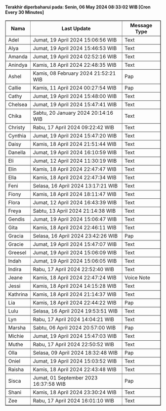 #### Terakhir diperbaharui pada: Senin, 06 May 2024 08:33:02 WIB [Cron Every 30 Minutes]

<table border='1'><tr><th>Nama</th><th>Last Update</th><th>Message Type</th></tr><tr><td>Adel</td><td>Jumat, 19 April 2024 15:06:56 WIB</td><td>Text</td></tr><tr><td>Alya</td><td>Jumat, 19 April 2024 15:46:53 WIB</td><td>Text</td></tr><tr><td>Amanda</td><td>Jumat, 19 April 2024 02:52:16 WIB</td><td>Text</td></tr><tr><td>Anindya</td><td>Kamis, 18 April 2024 22:48:35 WIB</td><td>Text</td></tr><tr><td>Ashel</td><td>Kamis, 08 February 2024 21:52:21 WIB</td><td>Pap</td></tr><tr><td>Callie</td><td>Kamis, 11 April 2024 00:27:54 WIB</td><td>Pap</td></tr><tr><td>Cathy</td><td>Jumat, 19 April 2024 15:48:00 WIB</td><td>Text</td></tr><tr><td>Chelsea</td><td>Jumat, 19 April 2024 15:47:41 WIB</td><td>Text</td></tr><tr><td>Chika</td><td>Sabtu, 20 January 2024 20:14:16 WIB</td><td>Text</td></tr><tr><td>Christy</td><td>Rabu, 17 April 2024 09:22:42 WIB</td><td>Text</td></tr><tr><td>Cynthia</td><td>Jumat, 19 April 2024 15:47:20 WIB</td><td>Text</td></tr><tr><td>Daisy</td><td>Kamis, 18 April 2024 21:51:44 WIB</td><td>Text</td></tr><tr><td>Danella</td><td>Jumat, 19 April 2024 16:10:59 WIB</td><td>Text</td></tr><tr><td>Eli</td><td>Jumat, 12 April 2024 11:30:19 WIB</td><td>Text</td></tr><tr><td>Elin</td><td>Kamis, 18 April 2024 22:47:47 WIB</td><td>Text</td></tr><tr><td>Ella</td><td>Kamis, 18 April 2024 22:47:34 WIB</td><td>Text</td></tr><tr><td>Feni</td><td>Selasa, 16 April 2024 13:17:21 WIB</td><td>Text</td></tr><tr><td>Fiony</td><td>Kamis, 18 April 2024 18:11:47 WIB</td><td>Text</td></tr><tr><td>Flora</td><td>Jumat, 12 April 2024 16:43:39 WIB</td><td>Text</td></tr><tr><td>Freya</td><td>Sabtu, 13 April 2024 21:14:38 WIB</td><td>Text</td></tr><tr><td>Gendis</td><td>Jumat, 19 April 2024 15:06:47 WIB</td><td>Text</td></tr><tr><td>Gita</td><td>Kamis, 18 April 2024 22:46:11 WIB</td><td>Text</td></tr><tr><td>Gracia</td><td>Selasa, 16 April 2024 23:42:26 WIB</td><td>Pap</td></tr><tr><td>Gracie</td><td>Jumat, 19 April 2024 15:47:07 WIB</td><td>Text</td></tr><tr><td>Greesel</td><td>Jumat, 19 April 2024 15:06:09 WIB</td><td>Text</td></tr><tr><td>Indah</td><td>Jumat, 19 April 2024 15:06:05 WIB</td><td>Text</td></tr><tr><td>Indira</td><td>Rabu, 17 April 2024 22:52:40 WIB</td><td>Text</td></tr><tr><td>Jeane</td><td>Kamis, 18 April 2024 22:47:24 WIB</td><td>Voice Note</td></tr><tr><td>Jessi</td><td>Kamis, 18 April 2024 14:15:28 WIB</td><td>Text</td></tr><tr><td>Kathrina</td><td>Kamis, 18 April 2024 21:14:37 WIB</td><td>Text</td></tr><tr><td>Lia</td><td>Kamis, 18 April 2024 22:44:22 WIB</td><td>Pap</td></tr><tr><td>Lulu</td><td>Selasa, 16 April 2024 19:53:51 WIB</td><td>Text</td></tr><tr><td>Lyn</td><td>Rabu, 17 April 2024 14:04:21 WIB</td><td>Text</td></tr><tr><td>Marsha</td><td>Sabtu, 06 April 2024 20:57:00 WIB</td><td>Pap</td></tr><tr><td>Michie</td><td>Jumat, 19 April 2024 15:47:03 WIB</td><td>Text</td></tr><tr><td>Muthe</td><td>Rabu, 17 April 2024 22:50:52 WIB</td><td>Text</td></tr><tr><td>Olla</td><td>Selasa, 09 April 2024 18:32:48 WIB</td><td>Pap</td></tr><tr><td>Oniel</td><td>Jumat, 19 April 2024 15:03:52 WIB</td><td>Text</td></tr><tr><td>Raisha</td><td>Kamis, 18 April 2024 22:43:48 WIB</td><td>Text</td></tr><tr><td>Sisca</td><td>Jumat, 01 September 2023 16:37:58 WIB</td><td>Pap</td></tr><tr><td>Shani</td><td>Kamis, 18 April 2024 23:30:24 WIB</td><td>Text</td></tr><tr><td>Zee</td><td>Rabu, 17 April 2024 16:01:10 WIB</td><td>Text</td></tr></table>